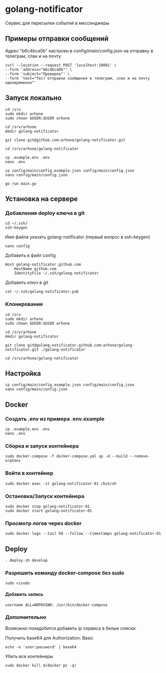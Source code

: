 # golang-notificator

Сервис для пересылки событий в мессенджеры

## Примеры отправки сообщений

Адрес "b6c4bca0b" настроен в config/main/config.json на отправку в телеграм, слак и на почту

```shell
curl --location --request POST 'localhost:10001' \
--form 'address="b6c4bca0b"' \
--form 'subject="Проверка"' \
--form 'text="Тест отправки сообщения в телеграм, слак и на почту одновременно"'
```

## Запуск локально

```shell
cd /srv
sudo mkdir arhone
sudo chown $USER:$USER arhone
```
```shell
cd /srv/arhone
mkdir golang-notificator
```
```shell
git clone git@github.com:arhone/golang-notificator.git
```
```shell
cd /srv/arhone/golang-notificator
```
```shell
cp .example.env .env
nano .env
```
```shell
cp config/main/config.example.json config/main/config.json
nano config/main/config.json
```
```shell
go run main.go
```

## Установка на сервере

### Добавления deploy ключа в git

```shell
cd ~/.ssh/
ssh-keygen
```
Имя файла указать golang-notificator (первый вопрос в ssh-keygen)

```shell
nano config
```

Добавить в файл config

```
Host golang-notificator.github.com
    HostName github.com
    IdentityFile ~/.ssh/golang-notificator
```

Добавить ключ в git

```shell
cat ~/.ssh/golang-notificator.pub
```

### Клонирование

```shell
cd /srv
sudo mkdir arhone
sudo chown $USER:$USER arhone
```
```shell
cd /srv/arhone
mkdir golang-notificator
```

```shell
git clone git@golang-notificator.github.com:arhone/golang-notificator.git ./golang-notificator
```
```shell
cd /srv/arhone/golang-notificator
```

## Настройка

```shell
cp config/main/config.example.json config/main/config.json
nano config/main/config.json
```

## Docker

### Создать .env из примера .env.example

```shell
cp .example.env .env
nano .env
```

### Сборка и запуск контейнера

```shell
sudo docker-compose -f docker-compose.yml up -d --build --remove-orphans
```

### Войти в контейнер

```shell
sudo docker exec -it golang-notificator-01 /bin/sh
```

### Остановка/Запуск контейнера

```shell
sudo docker stop golang-notificator-01
sudo docker start golang-notificator-01
```

### Просмотр логов через docker

```shell
sudo docker logs --tail 50 --follow --timestamps golang-notificator-01
```

## Deploy

```shell
. deploy.sh develop
```

### Разрешить команду docker-compose без sudo

```shell
sudo visudo
```

#### Добавить запись
```
username ALL=NOPASSWD: /usr/bin/docker-compose
```

### Дополнительно

Возможно понадобится добавить ip сервиса в белые списки.

Получить base64 для Authorization: Basic
```shell
echo -n 'user:password' | base64
```

Убить все контейнеры
```shell
sudo docker kill $(docker ps -q)
```
